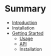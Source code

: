 # Summary

* [Introduction](README.md)
* Installation
* [Getting Started](getting_started/README.md)
   * [Usage](getting_started/usage.md)
   * [API](getting_started/api.md)
   * Installation

